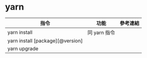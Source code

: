 # yarn

| 指令                             | 功能         | 參考連結 |
| -------------------------------- | ------------ | -------- |
| yarn install                     | 同 yarn 指令 |          |
| yarn install [package][@version] |              |          |
| yarn upgrade                     |              |          |
